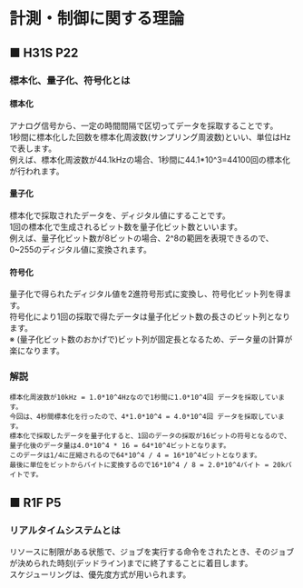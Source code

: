# 計測・制御に関する理論
## ■ H31S P22
### 標本化、量子化、符号化とは
#### 標本化
アナログ信号から、一定の時間間隔で区切ってデータを採取することです。  
1秒間に標本化した回数を標本化周波数(サンプリング周波数)といい、単位はHzで表します。  
例えば、標本化周波数が44.1kHzの場合、1秒間に44.1\*10^3=44100回の標本化が行われます。
#### 量子化
標本化で採取されたデータを、ディジタル値にすることです。  
1回の標本化で生成されるビット数を量子化ビット数といいます。  
例えば、量子化ビット数が8ビットの場合、2^8の範囲を表現できるので、0\~255のディジタル値に変換されます。
#### 符号化
量子化で得られたディジタル値を2進符号形式に変換し、符号化ビット列を得ます。  
符号化により1回の採取で得たデータは量子化ビット数の長さのビット列となります。  
※ (量子化ビット数のおかげで)ビット列が固定長となるため、データ量の計算が楽になります。

### 解説
```
標本化周波数が10kHz = 1.0*10^4Hzなので1秒間に1.0*10^4回 データを採取しています。
今回は、4秒間標本化を行ったので、4*1.0*10^4 = 4.0*10^4回 データを採取しています。
標本化で採取したデータを量子化すると、1回のデータの採取が16ビットの符号となるので、量子化後のデータ量は4.0*10^4 * 16 = 64*10^4ビットとなります。
このデータは1/4に圧縮されるので64*10^4 / 4 = 16*10^4ビットとなります。
最後に単位をビットからバイトに変換するので16*10^4 / 8 = 2.0*10^4バイト = 20kバイトです。
```

## ■ R1F P5
### リアルタイムシステムとは
リソースに制限がある状態で、ジョブを実行する命令をされたとき、そのジョブが決められた時刻(デッドライン)までに終了することに着目します。  
スケジューリングは、優先度方式が用いられます。
